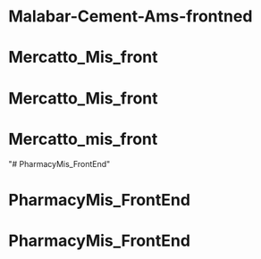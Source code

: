 # Malabar-Cement-Ams-frontned
# Mercatto_Mis_front
# Mercatto_Mis_front
# Mercatto_mis_front
"# PharmacyMis_FrontEnd" 
# PharmacyMis_FrontEnd
# PharmacyMis_FrontEnd
